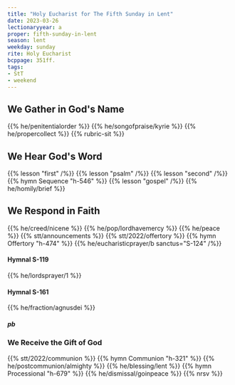 ```yaml
---
title: "Holy Eucharist for The Fifth Sunday in Lent"
date: 2023-03-26
lectionaryyear: a
proper: fifth-sunday-in-lent
season: lent
weekday: sunday
rite: Holy Eucharist
bcppage: 351ff.
tags:
- StT
- weekend
---
```


## We Gather in God's Name
{{% he/penitentialorder %}}
{{% he/songofpraise/kyrie %}}
{{% he/propercollect %}}
{{% rubric-sit %}}

## We Hear God's Word
{{% lesson "first" /%}}
{{% lesson "psalm" /%}}
{{% lesson "second" /%}}
{{% hymn Sequence "h-546" %}}
{{% lesson "gospel" /%}}
{{% he/homily/brief %}}

## We Respond in Faith
{{% he/creed/nicene %}}
{{% he/pop/lordhavemercy %}}
{{% he/peace %}}
{{% stt/announcements %}}
{{% stt/2022/offertory %}}
{{% hymn Offertory "h-474" %}}
{{% he/eucharisticprayer/b sanctus="S-124" /%}}

#### Hymnal S-119
{{% he/lordsprayer/1 %}}

#### Hymnal S-161
{{% he/fraction/agnusdei %}}

##### pb
### We Receive the Gift of God
{{% stt/2022/communion %}}
{{% hymn Communion "h-321" %}}
{{% he/postcommunion/almighty %}}
{{% he/blessing/lent %}}
{{% hymn Processional "h-679" %}}
{{% he/dismissal/goinpeace %}}
{{% nrsv %}}

